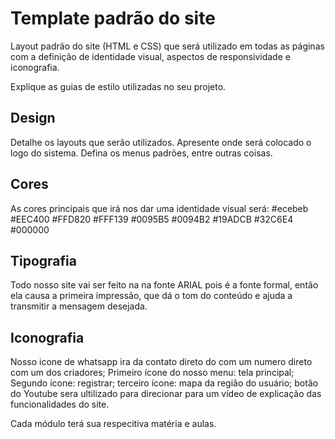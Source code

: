 # Template padrão do site

Layout padrão do site (HTML e CSS) que será utilizado em todas as páginas com a definição de identidade visual, aspectos de responsividade e iconografia.

Explique as guias de estilo utilizadas no seu projeto.

## Design

Detalhe os layouts que serão utilizados. Apresente onde será colocado o logo do sistema. Defina os menus padrões, entre outras coisas.


## Cores

As cores principais que irá nos dar uma identidade visual será: #ecebeb #EEC400 #FFD820 #FFF139 #0095B5 #0094B2 #19ADCB #32C6E4 #000000


## Tipografia

Todo nosso site vai ser feito na na fonte ARIAL pois é a fonte formal, então ela causa a primeira impressão, que dá o tom do conteúdo e ajuda a transmitir a mensagem desejada.

## Iconografia

Nosso icone de whatsapp ira da contato direto do com um numero direto com um dos criadores;
Primeiro ícone do nosso menu: tela principal;
Segundo ícone: registrar; 
terceiro ícone: mapa da região do usuário;
botão do Youtube sera ultilizado para direcionar para um vídeo de explicação das funcionalidades do site.

Cada módulo terá sua respecitiva matéria e aulas.
